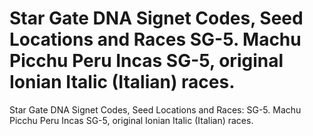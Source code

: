 # Star Gate DNA Signet Codes, Seed Locations and Races SG-5. Machu Picchu Peru Incas SG-5, original Ionian Italic (Italian) races.

Star Gate DNA Signet Codes, Seed Locations and Races: SG-5. Machu Picchu Peru Incas SG-5, original Ionian Italic (Italian) races.